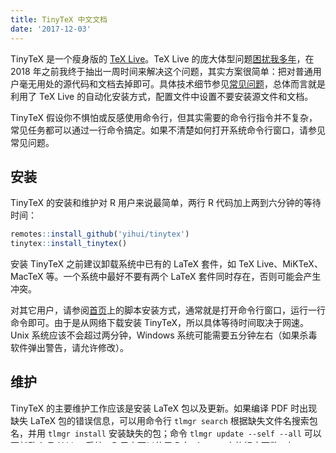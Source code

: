 ```yaml
---
title: TinyTeX 中文文档
date: '2017-12-03'
---
```


TinyTeX 是一个瘦身版的 [TeX Live](https://tug.org/texlive/)。TeX Live 的庞大体型问题[困扰我多年](/cn/2017/06/lightweight-texlive/)，在 2018 年之前我终于抽出一周时间来解决这个问题，其实方案很简单：把对普通用户毫无用处的源代码和文档去掉即可。具体技术细节参见[常见问题](/tinytex/faq/)，总体而言就是利用了 TeX Live 的自动化安装方式，配置文件中设置不要安装源文件和文档。

TinyTeX 假设你不惧怕或反感使用命令行，但其实需要的命令行指令并不复杂，常见任务都可以通过一行命令搞定。如果不清楚如何打开系统命令行窗口，请参见常见问题。

## 安装

TinyTeX 的安装和维护对 R 用户来说最简单，两行 R 代码加上两到六分钟的等待时间：

```r
remotes::install_github('yihui/tinytex')
tinytex::install_tinytex()
```

安装 TinyTeX 之前建议卸载系统中已有的 LaTeX 套件，如 TeX Live、MiKTeX、MacTeX 等。一个系统中最好不要有两个 LaTeX 套件同时存在，否则可能会产生冲突。

对其它用户，请参阅[首页](/tinytex/)上的脚本安装方式，通常就是打开命令行窗口，运行一行命令即可。由于是从网络下载安装 TinyTeX，所以具体等待时间取决于网速。Unix 系统应该不会超过两分钟，Windows 系统可能需要五分钟左右（如果杀毒软件弹出警告，请允许修改）。

## 维护

TinyTeX 的主要维护工作应该是安装 LaTeX 包以及更新。如果编译 PDF 时出现缺失 LaTeX 包的错误信息，可以用命令行 `tlmgr search` 根据缺失文件名搜索包名，并用 `tlmgr install` 安装缺失的包；命令 `tlmgr update --self --all` 可以更新整个 TeX Live 系统。R 用户可以使用 [R 包 **tinytex**](/tinytex/r/) 中的相应函数，如：

```r
library(tinytex)
tlmgr_search('framed.sty')  # 搜索包含 framed.sty 文件的 LaTeX 包
tlmgr_install('framed')     # 安装 framed 包
tlmgr_update()              # 更新 TeX Live
```

在 **tinytex** 包中还有一系列函数用来编译 LaTeX 文档，核心函数是 `latexmk()`，它主要是为了模拟 LaTeX 工具 `latexmk`，即：重要的 LaTeX 文档默认编三遍。如果你不懂这句话，那么恭喜你，不懂更好，不要在它上面浪费时间。还有另一个非常有用的功能，就是模拟 Windows 上 MiKTeX（当然现在 MikTeX 似乎并不局限于 Windows 了）：编译 LaTeX 文档过程中默认自动检测并安装缺失的 LaTeX 包。能自动化的都自动化，不必费劲去跑 `tlmgr search` 或 `tlmgr install` 之类的命令。

具体调用时，你可能会根据你需要的 LaTeX 引擎使用 **tinytex** 中的这三个函数之一： `pdflatex()`、`xelatex()`、`lualatex()`。看函数名应该就知道各自分别使用哪个 LaTeX 引擎。

## R Markdown 用户

**rmarkdown** 包从版本 1.9 开始，编译 R Markdown 为 PDF 时会调用 **tinytex**，这样一来，R Markdown 用户的 LaTeX 世界应该就安静了：因为对 R Markdown 用户来说，编译 PDF 的头号出错可能就是缺失 LaTeX 包（Pandoc 翻译 Markdown 为 LaTeX 代码时，几乎不太可能产生 LaTeX 语法错误），而可怜的 R 用户哪能明白那错误消息是什么意思。

## 结语

时间有限，中文文档只能写这么长；若有疑问，请参考首页以及常见问题。

LaTeX 排版很美丽，但它常让我们忘了自己的身份特么到底是作者还是排版工人；它就像一个永远长不大的孩子，没日没夜呼唤你的注意（唉哟，人家找不到 `framed.sty` 文件啦；哎呀，人家没法编出参考文献列表啦，请你看看你的 `.aux` 文件好不）。但愿这个 TinyTeX 套件以及 R 包 **tinytex** 能让它消停会儿。
